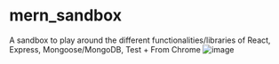 # mern_sandbox

A sandbox to play around the different functionalities/libraries of React, Express, Mongoose/MongoDB, Test + From Chrome
![image](https://github.com/franzis17/mern_sandbox/assets/63352989/7d7a7457-3aa1-4b31-91b9-d708c84cf6bd)
